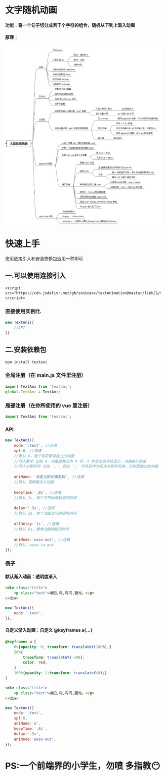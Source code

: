 # 文字随机动画
#### 功能：将一个句子切分成若干个字符的组合，随机从下到上渐入动画

#### 原理：
![image](./imgs/mindMap.jpg)
 
# 快速上手
使用链接引入和安装依赖包选用一种即可
## 一.可以使用连接引入
```shell
<script src="https://cdn.jsdelivr.net/gh/sonicexx/textAnimation@master/linkJS/textani.js"> </script>
```
### 直接使用实例化
```javascript
new TextAni({
    //API
})
```
## 二.安装依赖包
```shell
npm install textani
```
### 全局注册（在 main.js 文件里注册）
```javascript
import TextAni from 'textani';
global.TextAni = TextAni;
```
### 局部注册（在你所使用的 vue 里注册）
```javascript
import TextAni from 'textani';
```
### API
```javascript
new TextAni({
    node:'.text', //必填
    spl:0, //选填
    //默认 0，每个字符都有独立的动画
    //写入数字 比如 4，动画总共分为 4 步，4 步后全部字符显示，动画执行结束
    //写入分割字符 比如 ','，将以 ',' 字符后作为断点分割字符串，分别是独立的动画

    aniName: '自定义的动画名称', //选填
    //默认 透明度淡入动画
    
    keepTime:'.8s', //选填
    //默认 1s，每个字符动画轨迹的时间

    delay:'.3s', //选填
    //默认 1s，两个动画之间的间隔时间

    allDelay:'1s', //选填
    //默认 0s，整体动画的延迟时间

    aniMode:'ease-out', //选填
    //默认：ease-in-out
});
```

### 例子
#### 默认渐入动画：透明度渐入
```html
<div class="title">
    <p class="text">梯田,弯,弯闪,银光。</p>
</div>
```
```javascript
new TextAni({
    node:'.text', 
});
```
#### 自定义渐入动画：自定义 @keyframes a{...}
```css
@keyframes a {
    0%{opacity: 0; transform: translateY(100%);}
    50%{
        transform: translateY(-10%);
        color: red;
    }
    100%{opacity: 1;transform: translateY(0);}
}
```
```html
<div class="title">
    <p class="text">梯田,弯,弯闪,银光。</p>
</div>
```
```javascript
new TextAni({
    node:'.text', 
    spl:0, 
    aniName:'a',
    keepTime:'.8s', 
    delay:'.3s', 
    aniMode:'ease-out', 
});
```

# PS:一个前端界的小学生，勿喷 多指教😶